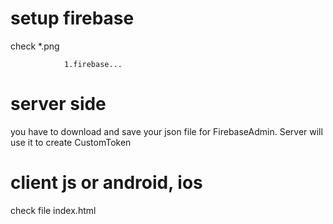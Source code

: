 ﻿# setup firebase
 check *.png
 
				1.firebase...

# server side

you have to download and save your json file for FirebaseAdmin. Server will use it to create CustomToken

# client js or android, ios

check file index.html


